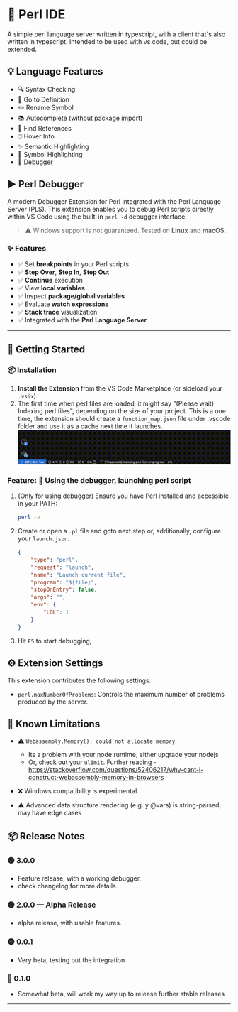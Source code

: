 # 🐪 Perl IDE

A simple perl language server written in typescript, with a client that's also written in typescript. Intended to be used with vs code, but could be extended.

## 💡 Language Features

- 🔍 Syntax Checking
- 🔗 Go to Definition
- ✏️ Rename Symbol
- 📚 Autocomplete (without package import)
- 🧭 Find References
- 🖱️ Hover Info
- ✨ Semantic Highlighting
- 📘 Symbol Highlighting
- 🐞 Debugger

## ▶️ Perl Debugger

A modern Debugger Extension for Perl integrated with the Perl Language Server (PLS). This extension enables you to debug Perl scripts directly within VS Code using the built-in `perl -d` debugger interface.

> ⚠️ Windows support is not guaranteed. Tested on **Linux** and **macOS**.


### ✨ Features

- ✅ Set **breakpoints** in your Perl scripts
- ✅ **Step Over**, **Step In**, **Step Out**
- ✅ **Continue** execution
- ✅ View **local variables**
- ✅ Inspect **package/global variables**
- ✅ Evaluate **watch expressions**
- ✅ **Stack trace** visualization
- ✅ Integrated with the **Perl Language Server**

---

## 🚀 Getting Started

### 📦 Installation

1. **Install the Extension** from the VS Code Marketplace (or sideload your `.vsix`)
2. The first time when perl files are loaded, it might say "(Please wait) Indexing perl files", depending on the size of your project. This is a one time, the extension should create a `function_map.json` file under .vscode folder and use it as a cache next time it launches.
![alt text](asset/load_perl_to_memory.gif)

### Feature: 🐞 Using the debugger, launching perl script

1. (Only for using debugger) Ensure you have Perl installed and accessible in your PATH:
   ```bash
   perl -v
   ```
2. Create or open a `.pl` file and goto next step or, additionally, configure your `launch.json`:
    ```json
    {
        "type": "perl",
        "request": "launch",
        "name": "Launch current file",
        "program": "${file}",
        "stopOnEntry": false,
        "args": "",
        "env": {
            "LOL": 1
        }
    }
    ```
3. Hit `F5` to start debugging,

## ⚙️ Extension Settings

This extension contributes the following settings:

* `perl.maxNumberOfProblems`: Controls the maximum number of problems produced by the server.

## 🧪 Known Limitations

- ⚠️ `Webassembly.Memory(): could not allocate memory`
  - Its a problem with your node runtime, either upgrade your nodejs
  - Or, check out your `ulimit`. Further reading - https://stackoverflow.com/questions/52406217/why-cant-i-construct-webassembly-memory-in-browsers

- ❌ Windows compatibility is experimental
- ⚠️ Advanced data structure rendering (e.g. y @vars) is string-parsed, may have edge cases

## 📦 Release Notes
### 🟢 3.0.0
- Feature release, with a working debugger.
- check changelog for more details.

### 🟢 2.0.0 — Alpha Release
- alpha release, with usable features.

### 🟡 0.0.1

- Very beta, testing out the integration

### 🔘 0.1.0

- Somewhat beta, will work my way up to release further stable releases

-----------------------------------------------------------------------------------------------------------
